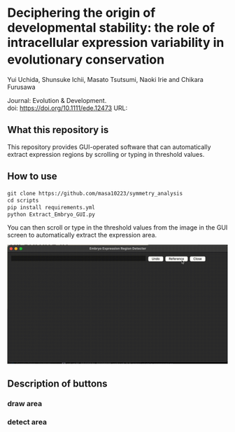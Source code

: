 # Deciphering the origin of developmental stability: the role of intracellular expression variability in evolutionary conservation　
Yui Uchida, Shunsuke Ichii, Masato Tsutsumi, Naoki Irie and Chikara Furusawa 

Journal: Evolution & Development.  
doi: https://doi.org/10.1111/ede.12473
URL: 



## What this repository is
This repository provides GUI-operated software that can automatically extract expression regions by scrolling or typing in threshold values.


## How to use 
```
git clone https://github.com/masa10223/symmetry_analysis
cd scripts
pip install requirements.yml
python Extract_Embryo_GUI.py
```
You can then scroll or type in the threshold values from the image in the GUI screen to automatically extract the expression area.

![github_movie](https://github.com/masa10223/symmetry_analysis/blob/WISH-tsutsumi/github_movie.gif)

## Description of buttons
### draw area

### detect area

